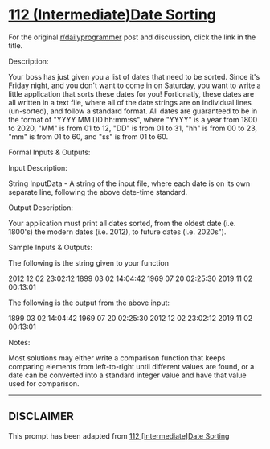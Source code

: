 # [112 (Intermediate)Date Sorting](https://www.reddit.com/r/dailyprogrammer/comments/137f87/11142012_challenge_112_intermediatedate_sorting/)

For the original [r/dailyprogrammer](https://www.reddit.com/r/dailyprogrammer/) post and discussion, click the link in the title.

Description:

Your boss has just given you a list of dates that need to be sorted. Since it's Friday night, and you don't want to come in on Saturday, you want to write a little application that sorts these dates for you! Fortionatly, these dates are all written in a text file, where all of the date strings are on individual lines (un-sorted), and follow a standard format. All dates are guaranteed to be in the format of "YYYY MM DD hh:mm:ss", where "YYYY" is a year from 1800 to 2020, "MM" is from 01 to 12, "DD" is from 01 to 31, "hh" is from 00 to 23, "mm" is from 01 to 60, and "ss" is from 01 to 60.

Formal Inputs & Outputs:

Input Description:

String InputData - A string of the input file, where each date is on its own separate line, following the above date-time standard.

Output Description:

Your application must print all dates sorted, from the oldest date (i.e. 1800's) the modern dates (i.e. 2012), to future dates (i.e. 2020s").

Sample Inputs & Outputs:

The following is the string given to your function

2012 12 02 23:02:12
1899 03 02 14:04:42
1969 07 20 02:25:30
2019 11 02 00:13:01

The following is the output from the above input:

1899 03 02 14:04:42
1969 07 20 02:25:30
2012 12 02 23:02:12
2019 11 02 00:13:01

Notes:

Most solutions may either write a comparison function that keeps comparing elements from left-to-right until different values are found, or a date can be converted into a standard integer value and have that value used for comparison.


----
## **DISCLAIMER**
This prompt has been adapted from [112 [Intermediate]Date Sorting](https://www.reddit.com/r/dailyprogrammer/comments/137f87/11142012_challenge_112_intermediatedate_sorting/
)
